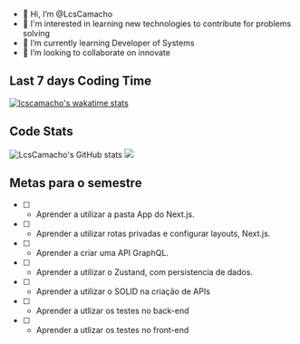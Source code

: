 - 👋 Hi, I’m @LcsCamacho
- 👀 I'm interested in learning new technologies to contribute for problems solving
- 🌱 I’m currently learning Developer of Systems
- 💞️ I’m looking to collaborate on innovate 
## Last 7 days Coding Time 
  [![lcscamacho's wakatime stats](https://github-readme-stats.vercel.app/api/wakatime?username=lcscamacho)](https://github.com/anuraghazra/github-readme-stats)
  
## Code Stats
  ![LcsCamacho's GitHub stats](https://github-readme-stats.vercel.app/api?username=lcscamacho&show_icons=true)
  [![](https://visitcount.itsvg.in/api?id=lcscamacho&label=Profile%20Views&pretty=false)](https://visitcount.itsvg.in)
  
 ## Metas para o semestre
  - [ ] - Aprender a utilizar a pasta App do Next.js.
  - [ ] - Aprender a utilizar rotas privadas e configurar layouts, Next.js.
  - [ ] - Aprender a criar uma API GraphQL.
  - [ ] - Aprender a utilizar o Zustand, com persistencia de dados.
  - [ ] - Aprender a utilizar o SOLID na criação de APIs
  - [ ] - Aprender a utlizar os testes no back-end
  - [ ] - Aprender a utlizar os testes no front-end
